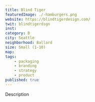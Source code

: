 ```yaml
---
title: Blind Tiger
featuredImage: ./-hamburgers.png
website: https://blindtigerdesign.com/
twit: blindtigerdsgn
inst: 
category: B
city: Seattle
neighborhood: Ballard
size: Small (1-10)
map: 
tags:
    - packaging
    - branding
    - strategy
    - product
published: true
---
```


Description
